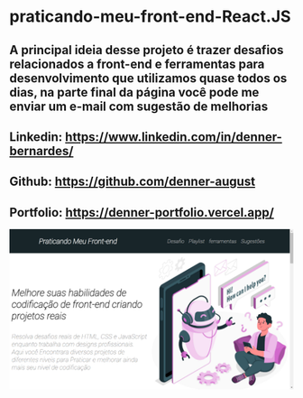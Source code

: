 # praticando-meu-front-end-React.JS

## A principal ideia desse projeto é trazer desafios relacionados a front-end e ferramentas para desenvolvimento que utilizamos quase todos os dias, na parte final da página você pode me enviar um e-mail com sugestão de melhorias

## Linkedin: <https://www.linkedin.com/in/denner-bernardes/>

## Github: <https://github.com/denner-august>

## Portfolio: <https://denner-portfolio.vercel.app/>

![capa do projeto](./praticando-meu-front-end/src/image/capa/capa.png)
